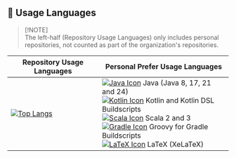 ## 🔧 Usage Languages

> [!NOTE]\
> The left-half (Repository Usage Languages) only includes personal repositories, not counted as part of the organization's repositories.

| Repository Usage Languages              | Personal Prefer Usage Languages |
|-----------------------------------------|---------------------------------|
| [![Top Langs][TopLangs]][GhReadmeStats] | [![Java Icon][JavaIcon]][SkillIcons] Java (Java 8, 17, 21 and 24) <br> [![Kotlin Icon][KotlinIcon]][SkillIcons] Kotlin and Kotlin DSL Buildscripts <br> [![Scala Icon][ScalaIcon]][SkillIcons] Scala 2 and 3 <br> [![Gradle Icon][GradleIcon]][SkillIcons] Groovy for Gradle Buildscripts <br> [![LaTeX Icon][LaTeXIcon]][SkillIcons] LaTeX (XeLaTeX) |


<!-- External Links -->
[TopLangs]: https://github-readme-stats.vercel.app/api/top-langs/?username=MagicSweepy&layout=donut&theme=tokyonight
[GhReadmeStats]: https://github.com/MagicSweepy/github-readme-stats

[SkillIcons]: https://skillicons.dev
[JavaIcon]: https://skillicons.dev/icons?i=java&theme=dark&perline=50
[KotlinIcon]: https://skillicons.dev/icons?i=kotlin&theme=dark&perline=50
[ScalaIcon]: https://skillicons.dev/icons?i=scala&theme=dark&perline=50
[GradleIcon]: https://skillicons.dev/icons?i=gradle&theme=dark&perline=50
[LaTeXIcon]: https://skillicons.dev/icons?i=latex&theme=dark&perline=50
